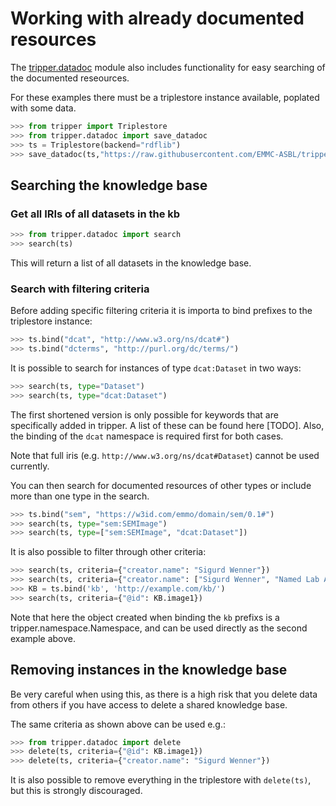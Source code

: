 Working with already documented resources
=========================================

The [tripper.datadoc] module also includes functionality for easy searching of the documented reseources.

For these examples there must be a triplestore instance available, poplated with some data.
```python
>>> from tripper import Triplestore
>>> from tripper.datadoc import save_datadoc
>>> ts = Triplestore(backend="rdflib")
>>> save_datadoc(ts,"https://raw.githubusercontent.com/EMMC-ASBL/tripper/refs/heads/master/tests/input/semdata.yaml")
```

Searching the knowledge base
----------------------------

### Get all IRIs of all datasets in the kb

```python
>>> from tripper.datadoc import search
>>> search(ts)
```

This will return a list of all datasets in the knowledge base.


### Search with filtering criteria

Before adding specific filtering criteria it is importa to bind prefixes to the triplestore instance:

```python
>>> ts.bind("dcat", "http://www.w3.org/ns/dcat#")
>>> ts.bind("dcterms", "http://purl.org/dc/terms/")  
```

It is possible to search for instances of type `dcat:Dataset` in two ways:

```python
>>> search(ts, type="Dataset")
>>> search(ts, type="dcat:Dataset")
```
The first shortened version is only possible for keywords that are specifically added in tripper. A list of these can be found here [TODO]. Also, the binding of the `dcat` namespace is required first for both cases.

Note that full iris (e.g. `http://www.w3.org/ns/dcat#Dataset`) cannot be used currently.


You can then search for documented resources of other types or include more than one type in the search.
```python
>>> ts.bind("sem", "https://w3id.com/emmo/domain/sem/0.1#")
>>> search(ts, type="sem:SEMImage")
>>> search(ts, type=["sem:SEMImage", "dcat:Dataset"])
```


It is also possible to filter through other criteria:
```python
>>> search(ts, criteria={"creator.name": "Sigurd Wenner"})
>>> search(ts, criteria={"creator.name": ["Sigurd Wenner", "Named Lab Assistant"]})
>>> KB = ts.bind('kb', 'http://example.com/kb/')
>>> search(ts, criteria={"@id": KB.image1})
```

Note that here the object created when binding the `kb` prefixs is a tripper.namespace.Namespace, and can be used directly as the second example above.

Removing instances in the knowledge base
----------------------------------------

Be very careful when using this, as there is a high risk that you delete data from others if you have access to delete a shared knowledge base.

The same criteria as shown above can be used e.g.:

```python
>>> from tripper.datadoc import delete
>>> delete(ts, criteria={"@id": KB.image1})
>>> delete(ts, criteria={"creator.name": "Sigurd Wenner"})
```
It is also possible to remove everything in the triplestore with `delete(ts)`, but this is strongly discouraged.




[tripper.datadoc]: https://emmc-asbl.github.io/tripper/latest/datadoc/introduction
